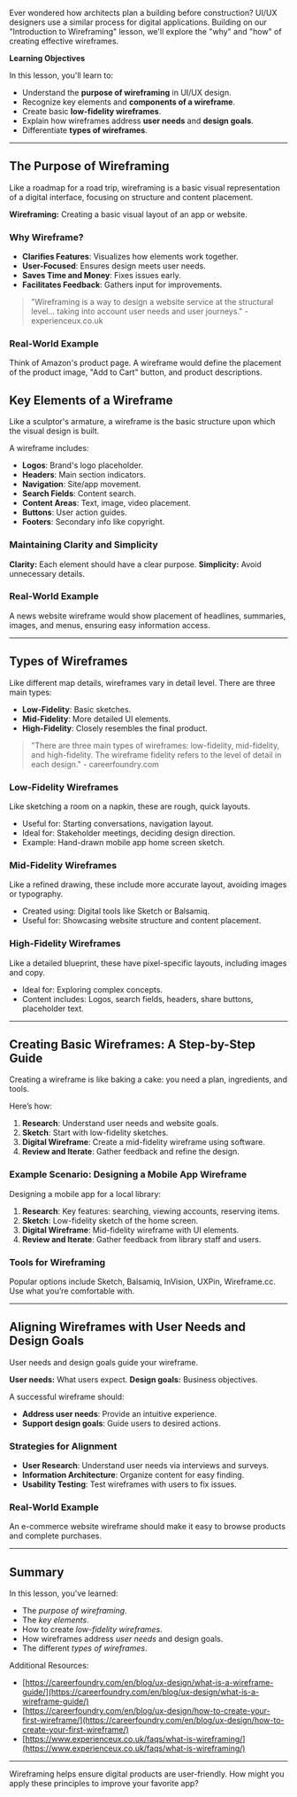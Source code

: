 Ever wondered how architects plan a building before construction? UI/UX designers use a similar process for digital applications. Building on our "Introduction to Wireframing" lesson, we'll explore the "why" and "how" of creating effective wireframes.

**Learning Objectives**

In this lesson, you'll learn to:

*   Understand the **purpose of wireframing** in UI/UX design.
*   Recognize key elements and **components of a wireframe**.
*   Create basic **low-fidelity wireframes**.
*   Explain how wireframes address **user needs** and **design goals**.
*   Differentiate **types of wireframes**.

---

## The Purpose of Wireframing

Like a roadmap for a road trip, wireframing is a basic visual representation of a digital interface, focusing on structure and content placement.

**Wireframing:** Creating a basic visual layout of an app or website.

### Why Wireframe?

*   **Clarifies Features**: Visualizes how elements work together.
*   **User-Focused**: Ensures design meets user needs.
*   **Saves Time and Money**: Fixes issues early.
*   **Facilitates Feedback**: Gathers input for improvements.

> "Wireframing is a way to design a website service at the structural level... taking into account user needs and user journeys." - experienceux.co.uk

### Real-World Example

Think of Amazon's product page. A wireframe would define the placement of the product image, "Add to Cart" button, and product descriptions.

## Key Elements of a Wireframe

Like a sculptor's armature, a wireframe is the basic structure upon which the visual design is built.

A wireframe includes:

*   **Logos**: Brand's logo placeholder.
*   **Headers**: Main section indicators.
*   **Navigation**: Site/app movement.
*   **Search Fields**: Content search.
*   **Content Areas**: Text, image, video placement.
*   **Buttons**: User action guides.
*   **Footers**: Secondary info like copyright.

### Maintaining Clarity and Simplicity

**Clarity:** Each element should have a clear purpose. **Simplicity:** Avoid unnecessary details.

### Real-World Example

A news website wireframe would show placement of headlines, summaries, images, and menus, ensuring easy information access.

---

## Types of Wireframes

Like different map details, wireframes vary in detail level. There are three main types:

*   **Low-Fidelity**: Basic sketches.
*   **Mid-Fidelity**: More detailed UI elements.
*   **High-Fidelity**: Closely resembles the final product.

> "There are three main types of wireframes: low-fidelity, mid-fidelity, and high-fidelity. The wireframe fidelity refers to the level of detail in each design." - careerfoundry.com

### Low-Fidelity Wireframes

Like sketching a room on a napkin, these are rough, quick layouts.

*   Useful for: Starting conversations, navigation layout.
*   Ideal for: Stakeholder meetings, deciding design direction.
*   Example: Hand-drawn mobile app home screen sketch.

### Mid-Fidelity Wireframes

Like a refined drawing, these include more accurate layout, avoiding images or typography.

*   Created using: Digital tools like Sketch or Balsamiq.
*   Useful for: Showcasing website structure and content placement.

### High-Fidelity Wireframes

Like a detailed blueprint, these have pixel-specific layouts, including images and copy.

*   Ideal for: Exploring complex concepts.
*   Content includes: Logos, search fields, headers, share buttons, placeholder text.

---

## Creating Basic Wireframes: A Step-by-Step Guide

Creating a wireframe is like baking a cake: you need a plan, ingredients, and tools.

Here’s how:

1.  **Research**: Understand user needs and website goals.
2.  **Sketch**: Start with low-fidelity sketches.
3.  **Digital Wireframe**: Create a mid-fidelity wireframe using software.
4.  **Review and Iterate**: Gather feedback and refine the design.

### Example Scenario: Designing a Mobile App Wireframe

Designing a mobile app for a local library:

1.  **Research**: Key features: searching, viewing accounts, reserving items.
2.  **Sketch**: Low-fidelity sketch of the home screen.
3.  **Digital Wireframe**: Mid-fidelity wireframe with UI elements.
4.  **Review and Iterate**: Gather feedback from library staff and users.

### Tools for Wireframing

Popular options include Sketch, Balsamiq, InVision, UXPin, Wireframe.cc. Use what you’re comfortable with.

---

## Aligning Wireframes with User Needs and Design Goals

User needs and design goals guide your wireframe.

**User needs:** What users expect. **Design goals:** Business objectives.

A successful wireframe should:

*   **Address user needs**: Provide an intuitive experience.
*   **Support design goals**: Guide users to desired actions.

### Strategies for Alignment

*   **User Research**: Understand user needs via interviews and surveys.
*   **Information Architecture**: Organize content for easy finding.
*   **Usability Testing**: Test wireframes with users to fix issues.

### Real-World Example

An e-commerce website wireframe should make it easy to browse products and complete purchases.

---

## Summary

In this lesson, you've learned:

*   The *purpose of wireframing*.
*   The *key elements*.
*   How to create *low-fidelity wireframes*.
*   How wireframes address *user needs* and design goals.
*   The different *types of wireframes*.

Additional Resources:

*   [https://careerfoundry.com/en/blog/ux-design/what-is-a-wireframe-guide/](https://careerfoundry.com/en/blog/ux-design/what-is-a-wireframe-guide/)
*   [https://careerfoundry.com/en/blog/ux-design/how-to-create-your-first-wireframe/](https://careerfoundry.com/en/blog/ux-design/how-to-create-your-first-wireframe/)
*   [https://www.experienceux.co.uk/faqs/what-is-wireframing/](https://www.experienceux.co.uk/faqs/what-is-wireframing/)

---

Wireframing helps ensure digital products are user-friendly. How might you apply these principles to improve your favorite app?